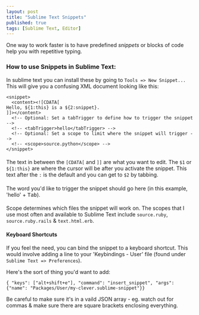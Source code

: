 ```yaml
---
layout: post
title: "Sublime Text Snippets"
published: true
tags: [Sublime Text, Editor]
---
```


One way to work faster is to have predefined *snippets* or blocks of code help you with repetitive typing.

### How to use Snippets in Sublime Text:
In sublime text you can install these by going to `Tools => New Snippet...`
This will give you a confusing XML document looking like this:

    <snippet>
      <content><![CDATA[
    Hello, ${1:this} is a ${2:snippet}.
    ]]></content>
      <!-- Optional: Set a tabTrigger to define how to trigger the snippet -->
      <!-- <tabTrigger>hello</tabTrigger> -->
      <!-- Optional: Set a scope to limit where the snippet will trigger -->
      <!-- <scope>source.python</scope> -->
    </snippet>

#### <content>
The text in between the `[CDATA[` and `]]` are what you want to edit.
The `$1` or `${1:this}` are where the cursor will be after you activate the snippet. This text after the `:` is the default and you can get to `$2` by tabbing.

#### <tabTrigger>
The word you'd like to trigger the snippet should go here (in this example, 'hello' + <kbd>Tab</kbd>).

#### <scope>
Scope determines which files the snippet will work on. The scopes that I use most often and available to Sublime Text include `source.ruby`, `source.ruby.rails` & `text.html.erb`.

#### Keyboard Shortcuts
If you feel the need, you can bind the snippet to a keyboard shortcut. This would involve adding a line to your 'Keybindings - User' file (found under `Sublime Text => Preferences`).

Here's the sort of thing you'd want to add:

    { "keys": ["alt+shift+e"], "command": "insert_snippet", "args": {"name": "Packages/User/my-clever.sublime-snippet"}}

Be careful to make sure it's in a vaild JSON array - eg. watch out for commas & make sure there are square brackets enclosing everything.
